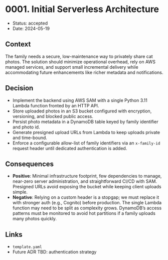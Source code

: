 # 0001. Initial Serverless Architecture

- Status: accepted
- Date: 2024-05-19

## Context
The family needs a secure, low-maintenance way to privately share cat photos. The solution should minimize operational overhead, rely on AWS managed services, and support small incremental delivery while accommodating future enhancements like richer metadata and notifications.

## Decision
- Implement the backend using AWS SAM with a single Python 3.11 Lambda function fronted by an HTTP API.
- Store uploaded photos in an S3 bucket configured with encryption, versioning, and blocked public access.
- Persist photo metadata in a DynamoDB table keyed by family identifier and photo id.
- Generate presigned upload URLs from Lambda to keep uploads private and time-bound.
- Enforce a configurable allow-list of family identifiers via an `x-family-id` request header until dedicated authentication is added.

## Consequences
- **Positive**: Minimal infrastructure footprint, few dependencies to manage, near-zero server administration, and straightforward CI/CD with SAM. Presigned URLs avoid exposing the bucket while keeping client uploads simple.
- **Negative**: Relying on a custom header is a stopgap; we must replace it with stronger auth (e.g., Cognito) before production. The single Lambda function may need to be split as complexity grows. DynamoDB’s access patterns must be monitored to avoid hot partitions if a family uploads many photos quickly.

## Links
- `template.yaml`
- Future ADR TBD: authentication strategy
